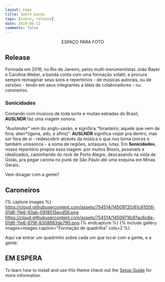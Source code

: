 ```yaml
---
layout: page
title: Sobre banda
tags: [sobre, release]
date: 2019-06-12
comments: false
---
```

    
<center>ESPAÇO PARA FOTO </center>

## Release

Formada em 2016, no Rio de Janeiro, pelos multi-insrumentistas João Bayer e Carolina Weber, a banda conta com uma formação volátil, e  procura sempre reimaginar seus sons e repertórios - de músicas autorais, ou de versões - tendo em seus integrantes a idéia de colaboradores - ou *caroneiros*.

### Sonicidades

Contando com músicos de toda sorte e muitas estradas do Brasil, **AUSLNDR** faz uma viagem sonora.

*"Auslander"* vem do anglo-saxão, e significa "forasteiro; aquele que vem de fora; alien*(ígena, ado, e afins)". **AUSLNDR** significa *viajar* pra dentro, mas *ser* fora de si - redescobrir através da música o que nos torna únicos e também uníssonos - a soma de regiões, sotaques, lutas.
Em **Sonicidades**, nosso repertório propõe essa viagem: por muitos *Brasis*, possíveis e idealizados, caminhando do rock de Porto Alegre, descasando na viola de Goiás, pra pegar carona no punk de São Paulo até uma esquina em Minas Gerais.

Vem divagar com a gente?

## Caroneiros

{% capture images %}
    https://cloud.githubusercontent.com/assets/754514/14509720/61c61058-01d6-11e6-93ab-0918515ecd56.png
    https://cloud.githubusercontent.com/assets/754514/14509716/61ac6c8e-01d6-11e6-879f-8308883de790.png
{% endcapture %}
{% include gallery images=images caption="Formação de quadrilha" cols=2 %}

Aqui vai entrar um quadrinho sobre cada um que tocar com a gente, e a gente.

## EM ESPERA

To learn how to install and use this theme check out the [Setup Guide](http://taylantatli.me/Moon/moon-theme/) for more information.
